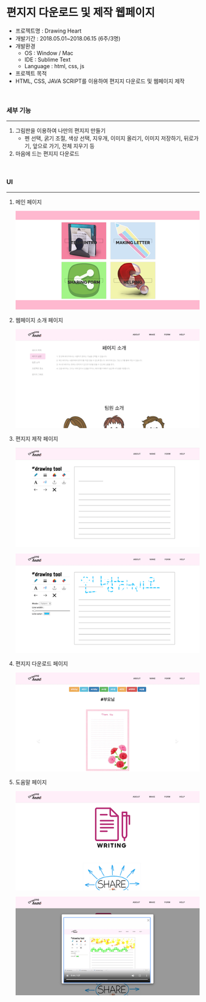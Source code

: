# 편지지 다운로드 및 제작 웹페이지

* 프로젝트명 : Drawing Heart
* 개발기간 : 2018.05.01~2018.06.15 (6주/3명)
* 개발환경
  * OS : Window / Mac
  * IDE : Sublime Text
  * Language : html, css, js
*  프로젝트 목적 
  * HTML, CSS, JAVA SCRIPT를 이용하여 편지지 다운로드 및 웹페이지 제작

<br>

### 세부 기능

---

1. 그림판을 이용하여 나만의 편지지 만들기
   * 펜 선택, 굵기 조절, 색상 선택, 지우개, 이미지 올리기, 이미지 저장하기, 뒤로가기, 앞으로 가기, 전체 지우기 등
2. 마음에 드는 편지지 다운로드

<br>

### UI

---

1. 메인 페이지

   ![img1](/ui/01.png)

2. 웹페이지 소개 페이지

   ![img2](/ui/02.png)

3. 편지지 제작 페이지

   ![img3](/ui/03.png)

   ![img4](/ui/04.png)
   
4. 편지지 다운로드 페이지

   ![img5](/ui/05.png)

5. 도움말 페이지

   ![img6](/ui/06.png)

   ![img7](/ui/07.png)

<br>